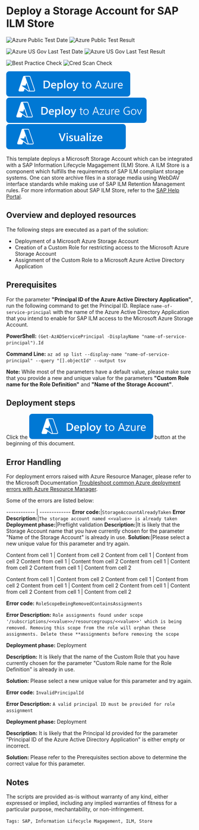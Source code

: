 # Deploy a Storage Account for SAP ILM Store

![Azure Public Test Date](https://azurequickstartsservice.blob.core.windows.net/badges/path-to-sample/PublicLastTestDate.svg)
![Azure Public Test Result](https://azurequickstartsservice.blob.core.windows.net/badges/path-to-sample/PublicDeployment.svg)

![Azure US Gov Last Test Date](https://azurequickstartsservice.blob.core.windows.net/badges/path-to-sample/FairfaxLastTestDate.svg)
![Azure US Gov Last Test Result](https://azurequickstartsservice.blob.core.windows.net/badges/path-to-sample/FairfaxDeployment.svg)

![Best Practice Check](https://azurequickstartsservice.blob.core.windows.net/badges/path-to-sample/BestPracticeResult.svg)
![Cred Scan Check](https://azurequickstartsservice.blob.core.windows.net/badges/path-to-sample/CredScanResult.svg)

[![Deploy To Azure](https://raw.githubusercontent.com/Azure/azure-quickstart-templates/master/1-CONTRIBUTION-GUIDE/images/deploytoazure.svg?sanitize=true)](https://portal.azure.com/#create/Microsoft.Template/uri/https%3A%2F%2Fraw.githubusercontent.com%2FAzure%2Fazure-quickstart-templates%2Fmaster%2Fpath-to-sample%2Fazuredeploy.json)
[![Deploy To Azure US Gov](https://raw.githubusercontent.com/Azure/azure-quickstart-templates/master/1-CONTRIBUTION-GUIDE/images/deploytoazuregov.svg?sanitize=true)](https://portal.azure.us/#create/Microsoft.Template/uri/https%3A%2F%2Fraw.githubusercontent.com%2FAzure%2Fazure-quickstart-templates%2Fmaster%2Fpath-to-sample%2Fazuredeploy.json)
[![Visualize](https://raw.githubusercontent.com/Azure/azure-quickstart-templates/master/1-CONTRIBUTION-GUIDE/images/visualizebutton.svg?sanitize=true)](http://armviz.io/#/?load=https%3A%2F%2Fraw.githubusercontent.com%2FAzure%2Fazure-quickstart-templates%2Fmaster%2Fpath-to-sample%2Fazuredeploy.json)

This template deploys a Microsoft Storage Account which can be integrated with a SAP Information Lifecycle Magagement (ILM) Store. A ILM Store is a component which fulfills the requirements of SAP ILM compliant storage systems. One can store archive files in a storage media using WebDAV interface standards while making use of SAP ILM Retention Management rules. For more information about SAP ILM Store, refer to the [SAP Help Portal](https://help.sap.com/viewer/7ce8e5dc89d7407e8baa9de7b775f31f/703%20SP27/en-US).

## Overview and deployed resources

The following steps are executed as a part of the solution:

+ Deployment of a Microsoft Azure Storage Account
+ Creation of a Custom Role for restricting access to the Microsoft Azure Storage Account
+ Assignment of the Custom Role to a Microsoft Azure Active Directory Application

## Prerequisites

For the parameter **"Principal ID of the Azure Active Directory Application"**, run the following command to get the Principal ID. 
Replace `name-of-service-principal` with the name of the Azure Active Directory Application that you intend to enable for SAP ILM access to the Microsoft Azure Storage Account.

**PowerShell:** `(Get-AzADServicePrincipal -DisplayName "name-of-service-principal").Id`

**Command Line:** `az ad sp list --display-name "name-of-service-principal" --query "[].objectId" --output tsv`

**Note:** While most of the parameters have a default value, please make sure that you provide a new and unique value for the parameters **"Custom Role name for the Role Definition"** and **"Name of the Storage Account"**.

## Deployment steps

Click the [![Deploy To Azure](https://raw.githubusercontent.com/Azure/azure-quickstart-templates/master/1-CONTRIBUTION-GUIDE/images/deploytoazure.svg?sanitize=true)](https://github.com/SumitDeySAP/azure-quickstart-templates/tree/patch-1/sap-ilm-store#deploy-a-storage-account-for-sap-ilm-store) button at the beginning of this document.

## Error Handling

For deployment errors raised with Azure Resource Manager, please refer to the Microsoft Documentation [Troubleshoot common Azure deployment errors with Azure Resource Manager](https://docs.microsoft.com/en-us/azure/azure-resource-manager/templates/common-deployment-errors).

Some of the errors are listed below:

------------ | -------------
**Error code:**|`StorageAccountAlreadyTaken`
**Error Description:**|`The storage account named <<value>> is already taken`
**Deployment phase:**|Preflight validation
**Description:**|It is likely that the Storage Account name that you have currently chosen for the parameter "Name of the Storage Account" is already in use. 
**Solution:**|Please select a new unique value for this parameter and try again.

Content from cell 1 | Content from cell 2
Content from cell 1 | Content from cell 2
Content from cell 1 | Content from cell 2
Content from cell 1 | Content from cell 2
Content from cell 1 | Content from cell 2

Content from cell 1 | Content from cell 2
Content from cell 1 | Content from cell 2
Content from cell 1 | Content from cell 2
Content from cell 1 | Content from cell 2
Content from cell 1 | Content from cell 2


 

 

 



**Error code:** `RoleScopeBeingRemovedContainsAssignments`

**Error Description:** `Role assignments found under scope '/subscriptions/<<value>>/resourcegroups/<<value>>' which is being removed. Removing this scope from the role will orphan these assignments. Delete these **assignments before removing the scope`

**Deployment phase:** Deployment

**Description:** It is likely that the name of the Custom Role that you have currently chosen for the parameter "Custom Role name for the Role Definition" is already in use.

**Solution:** Please select a new unique value for this parameter and try again.



**Error code:** `InvalidPrincipalId`

**Error Description:** `A valid principal ID must be provided for role assignment`

**Deployment phase:** Deployment

**Description:** It is likely that the Principal Id provided for the parameter "Principal ID of the Azure Active Directory Application" is either empty or incorrect.

**Solution:** Please refer to the Prerequisites section above to determine the correct value for this parameter.



## Notes

The scripts are provided as-is without warranty of any kind, either expressed or implied, including any implied warranties of fitness for a particular purpose, mechantability, or non-infringement.


`Tags: SAP, Information Lifecycle Magagement, ILM, Store`
